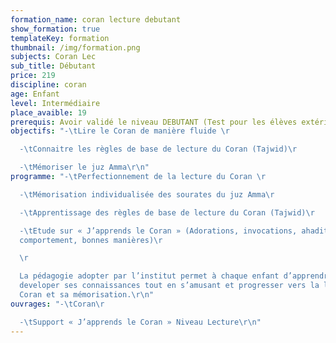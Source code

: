 ```yaml
---
formation_name: coran lecture debutant
show_formation: true
templateKey: formation
thumbnail: /img/formation.png
subjects: Coran Lec
sub_title: Débutant
price: 219
discipline: coran
age: Enfant
level: Intermédiaire
place_avaible: 19
prerequis: Avoir validé le niveau DEBUTANT (Test pour les élèves extérieur)
objectifs: "-\tLire le Coran de manière fluide \r

  -\tConnaitre les règles de base de lecture du Coran (Tajwid)\r

  -\tMémoriser le juz Amma\r\n"
programme: "-\tPerfectionnement de la lecture du Coran \r

  -\tMémorisation individualisée des sourates du juz Amma\r

  -\tApprentissage des règles de base de lecture du Coran (Tajwid)\r

  -\tEtude sur « J’apprends le Coran » (Adorations, invocations, ahadith,
  comportement, bonnes manières)\r

  \r

  La pédagogie adopter par l’institut permet à chaque enfant d’apprendre et de
  developer ses connaissances tout en s’amusant et progresser vers la lecture du
  Coran et sa mémorisation.\r\n"
ouvrages: "-\tCoran\r

  -\tSupport « J’apprends le Coran » Niveau Lecture\r\n"
---
```

